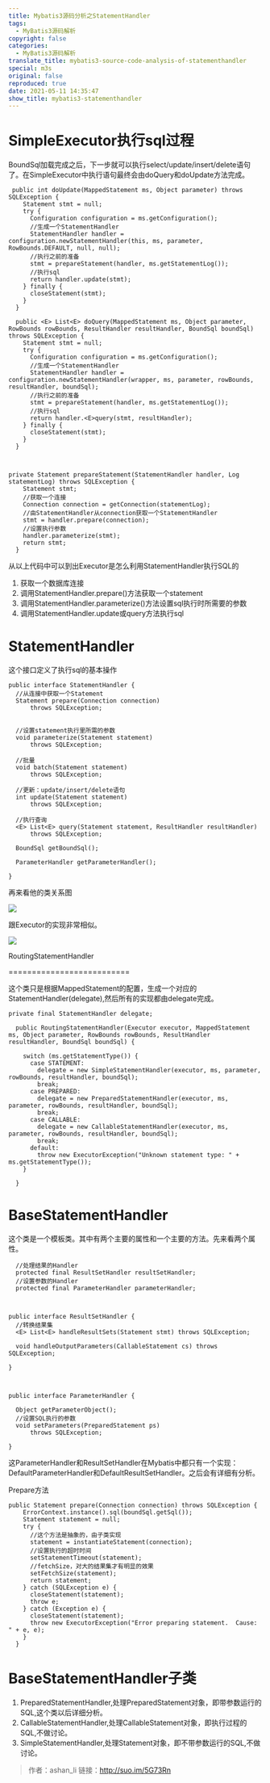 ```yaml
---
title: Mybatis3源码分析之StatementHandler
tags:
  - MyBatis3源码解析
copyright: false
categories:
  - MyBatis3源码解析
translate_title: mybatis3-source-code-analysis-of-statementhandler
special: m3s
original: false
reproduced: true
date: 2021-05-11 14:35:47
show_title: mybatis3-statementhandler
---
```


SimpleExecutor执行sql过程
=====================

BoundSql加载完成之后，下一步就可以执行select/update/insert/delete语句了。在SimpleExecutor中执行语句最终会由doQuery和doUpdate方法完成。

     public int doUpdate(MappedStatement ms, Object parameter) throws SQLException {
        Statement stmt = null;
        try {
          Configuration configuration = ms.getConfiguration(); 
          //生成一个StatementHandler
          StatementHandler handler = configuration.newStatementHandler(this, ms, parameter, RowBounds.DEFAULT, null, null);
          //执行之前的准备
          stmt = prepareStatement(handler, ms.getStatementLog());
          //执行sql
          return handler.update(stmt);
        } finally {
          closeStatement(stmt);
        }
      }
    
      public <E> List<E> doQuery(MappedStatement ms, Object parameter, RowBounds rowBounds, ResultHandler resultHandler, BoundSql boundSql) throws SQLException {
        Statement stmt = null;
        try {
          Configuration configuration = ms.getConfiguration();
          //生成一个StatementHandler
          StatementHandler handler = configuration.newStatementHandler(wrapper, ms, parameter, rowBounds, resultHandler, boundSql);
          //执行之前的准备
          stmt = prepareStatement(handler, ms.getStatementLog());
          //执行sql
          return handler.<E>query(stmt, resultHandler);
        } finally {
          closeStatement(stmt);
        }
      }

  

    private Statement prepareStatement(StatementHandler handler, Log statementLog) throws SQLException {
        Statement stmt;
        //获取一个连接
        Connection connection = getConnection(statementLog);
        //由StatementHandler从connection获取一个StatementHandler
        stmt = handler.prepare(connection);
        //设置执行参数
        handler.parameterize(stmt);
        return stmt;
      }

  

从以上代码中可以到出Executor是怎么利用StatementHandler执行SQL的

1.  获取一个数据库连接
2.  调用StatementHandler.prepare()方法获取一个statement
3.  调用StatementHandler.parameterize()方法设置sql执行时所需要的参数
4.  调用StatementHandler.update或query方法执行sql

StatementHandler
================

这个接口定义了执行sql的基本操作

    public interface StatementHandler {
      //从连接中获取一个Statement
      Statement prepare(Connection connection)
          throws SQLException;
    
    
      //设置statement执行里所需的参数
      void parameterize(Statement statement)
          throws SQLException;
    
      //批量
      void batch(Statement statement)
          throws SQLException;
    
      //更新：update/insert/delete语句
      int update(Statement statement)
          throws SQLException;
     
      //执行查询
      <E> List<E> query(Statement statement, ResultHandler resultHandler)
          throws SQLException;
    
      BoundSql getBoundSql();
    
      ParameterHandler getParameterHandler();
    
    }

再来看他的类关系图

![](https://img-blog.csdn.net/20151222110355356)  

跟Executor的实现非常相似。

![](https://img-blog.csdn.net/20151222111137138)  

RoutingStatementHandler  

==========================

这个类只是根据MappedStatement的配置，生成一个对应的StatementHandler(delegate),然后所有的实现都由delegate完成。

    private final StatementHandler delegate;
    
      public RoutingStatementHandler(Executor executor, MappedStatement ms, Object parameter, RowBounds rowBounds, ResultHandler resultHandler, BoundSql boundSql) {
    
        switch (ms.getStatementType()) {
          case STATEMENT:
            delegate = new SimpleStatementHandler(executor, ms, parameter, rowBounds, resultHandler, boundSql);
            break;
          case PREPARED:
            delegate = new PreparedStatementHandler(executor, ms, parameter, rowBounds, resultHandler, boundSql);
            break;
          case CALLABLE:
            delegate = new CallableStatementHandler(executor, ms, parameter, rowBounds, resultHandler, boundSql);
            break;
          default:
            throw new ExecutorException("Unknown statement type: " + ms.getStatementType());
        }
    
      }

BaseStatementHandler
====================

这个类是一个模板类。其中有两个主要的属性和一个主要的方法。先来看两个属性。

      //处理结果的Handler
      protected final ResultSetHandler resultSetHandler;
      //设置参数的Handler
      protected final ParameterHandler parameterHandler;

  

    public interface ResultSetHandler {
      //转换结果集
      <E> List<E> handleResultSets(Statement stmt) throws SQLException;
    
      void handleOutputParameters(CallableStatement cs) throws SQLException;
    
    }

  

    public interface ParameterHandler {
    
      Object getParameterObject();
      //设置SQL执行的参数
      void setParameters(PreparedStatement ps)
          throws SQLException;
    
    }

  
这ParameterHandler和ResultSetHandler在Mybatis中都只有一个实现：DefaultParameterHandler和DefaultResultSetHandler。之后会有详细有分析。

  

Prepare方法

    public Statement prepare(Connection connection) throws SQLException {
        ErrorContext.instance().sql(boundSql.getSql());
        Statement statement = null;
        try {
          //这个方法是抽象的，由子类实现
          statement = instantiateStatement(connection);
          //设置执行的超时时间
          setStatementTimeout(statement);
          //fetchSize，对大的结果集才有明显的效果
          setFetchSize(statement);
          return statement;
        } catch (SQLException e) {
          closeStatement(statement);
          throw e;
        } catch (Exception e) {
          closeStatement(statement);
          throw new ExecutorException("Error preparing statement.  Cause: " + e, e);
        }
      }

  

BaseStatementHandler子类
======================

1.  PreparedStatementHandler,处理PreparedStatement对象，即带参数运行的SQL,这个类以后详细分析。
2.  CallableStatementHandler,处理CallableStatement对象，即执行过程的SQL,不做讨论。
3.  SimpleStatementHandler,处理Statement对象，即不带参数运行的SQL,不做讨论。

> 作者：ashan_li
> 链接：http://suo.im/5G73Rn
